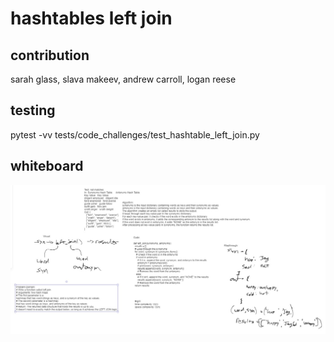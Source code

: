 # hashtables left join

## contribution

sarah glass, slava makeev, andrew carroll, logan reese

## testing

pytest -vv tests/code_challenges/test_hashtable_left_join.py

## whiteboard

![hashLeftJoin](1.jpg)
